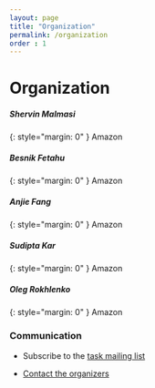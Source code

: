 ```yaml
---
layout: page
title: "Organization"
permalink: /organization
order : 1
---
```

# Organization


##### Shervin Malmasi
{: style="margin: 0" }
Amazon

##### Besnik Fetahu
{: style="margin: 0" }
Amazon

##### Anjie Fang
{: style="margin: 0" }
Amazon

##### Sudipta Kar
{: style="margin: 0" }
Amazon

##### Oleg Rokhlenko
{: style="margin: 0" }
Amazon


### Communication
* Subscribe to the [task mailing list](mailto:multiconer-semeval@googlegroups.com)

* [Contact the organizers](mailto:multiconer-semeval-organizers@googlegroups.com)